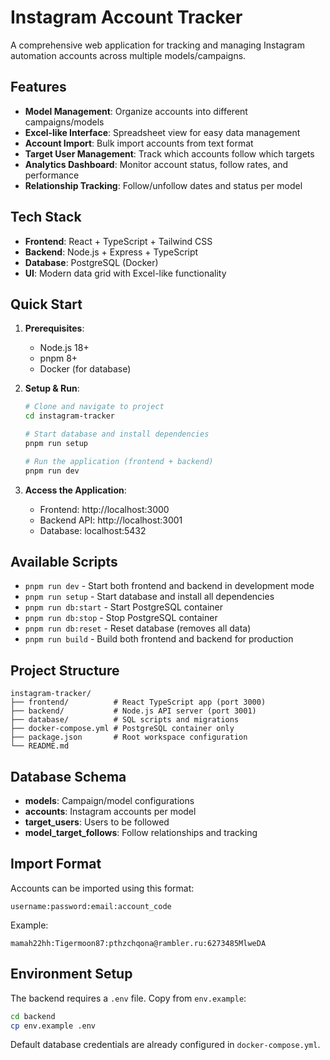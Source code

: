 # Instagram Account Tracker

A comprehensive web application for tracking and managing Instagram automation accounts across multiple models/campaigns.

## Features

- **Model Management**: Organize accounts into different campaigns/models
- **Excel-like Interface**: Spreadsheet view for easy data management
- **Account Import**: Bulk import accounts from text format
- **Target User Management**: Track which accounts follow which targets
- **Analytics Dashboard**: Monitor account status, follow rates, and performance
- **Relationship Tracking**: Follow/unfollow dates and status per model

## Tech Stack

- **Frontend**: React + TypeScript + Tailwind CSS
- **Backend**: Node.js + Express + TypeScript
- **Database**: PostgreSQL (Docker)
- **UI**: Modern data grid with Excel-like functionality

## Quick Start

1. **Prerequisites**:
   - Node.js 18+ 
   - pnpm 8+
   - Docker (for database)

2. **Setup & Run**:
   ```bash
   # Clone and navigate to project
   cd instagram-tracker
   
   # Start database and install dependencies
   pnpm run setup
   
   # Run the application (frontend + backend)
   pnpm run dev
   ```

3. **Access the Application**:
   - Frontend: http://localhost:3000
   - Backend API: http://localhost:3001
   - Database: localhost:5432

## Available Scripts

- `pnpm run dev` - Start both frontend and backend in development mode
- `pnpm run setup` - Start database and install all dependencies
- `pnpm run db:start` - Start PostgreSQL container
- `pnpm run db:stop` - Stop PostgreSQL container  
- `pnpm run db:reset` - Reset database (removes all data)
- `pnpm run build` - Build both frontend and backend for production

## Project Structure

```
instagram-tracker/
├── frontend/          # React TypeScript app (port 3000)
├── backend/           # Node.js API server (port 3001)
├── database/          # SQL scripts and migrations
├── docker-compose.yml # PostgreSQL container only
├── package.json       # Root workspace configuration
└── README.md
```

## Database Schema

- **models**: Campaign/model configurations
- **accounts**: Instagram accounts per model
- **target_users**: Users to be followed
- **model_target_follows**: Follow relationships and tracking

## Import Format

Accounts can be imported using this format:
```
username:password:email:account_code
```

Example:
```
mamah22hh:Tigermoon87:pthzchqona@rambler.ru:6273485MlweDA
```

## Environment Setup

The backend requires a `.env` file. Copy from `env.example`:
```bash
cd backend
cp env.example .env
```

Default database credentials are already configured in `docker-compose.yml`. 